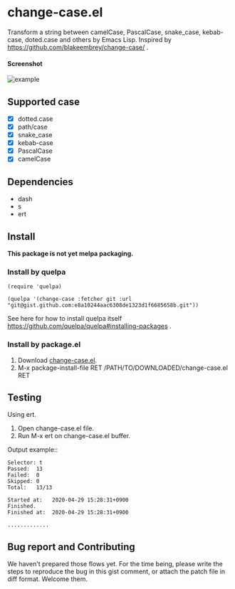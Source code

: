 # change-case.el

Transform a string between camelCase, PascalCase, snake_case, kebab-case, doted.case and others by Emacs Lisp. Inspired by https://github.com/blakeembrey/change-case/ .
#### Screenshot

![example](https://media.giphy.com/media/fW4lOLLIfCk7OleiyW/source.gif "example")

## Supported case

- [x] dotted.case
- [x] path/case
- [x] snake_case
- [x] kebab-case
- [x] PascalCase
- [x] camelCase

## Dependencies

- dash
- s
- ert

## Install

**This package is not yet melpa packaging.**

### Install by quelpa

```
(require 'quelpa)

(quelpa '(change-case :fetcher git :url "git@gist.github.com:e8a10244aac6308de1323d1f6685658b.git"))
```

See here for how to install quelpa itself https://github.com/quelpa/quelpa#installing-packages .

### Install by package.el

1. Download [change-case.el](https://gist.githubusercontent.com/sximada/819e066481b57f8ea6e5a8ec92fb9c27/raw/9bbd7c116540133b945bc70e9fb38912fa8a72ff/change-case.el).
2. M-x package-install-file RET /PATH/TO/DOWNLOADED/change-case.el RET

## Testing

Using ert.

1. Open change-case.el file.
2. Run M-x ert on change-case.el buffer.

Output example::
```
Selector: t
Passed:  13
Failed:  0
Skipped: 0
Total:   13/13

Started at:   2020-04-29 15:28:31+0900
Finished.
Finished at:  2020-04-29 15:28:31+0900

.............
```

## Bug report and Contributing

We haven't prepared those flows yet. For the time being, please write the steps
to reproduce the bug in this gist comment, or attach the patch file in diff format.
Welcome them.
